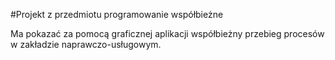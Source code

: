#Projekt z przedmiotu programowanie współbieżne

Ma pokazać za pomocą graficznej aplikacji współbieżny przebieg procesów w zakładzie naprawczo-usługowym.